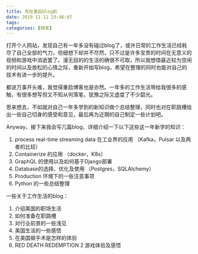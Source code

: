 ```yaml
---
title: 写在重启blog前
date: 2019-11-11 23:46:07
tags:
categories: [随笔]
---
```


打开个人网站，发现自己有一年多没有碰过blog了，或许日常的工作生活已经耗尽了自己全部的气力，但细想下却并不尽然，只不过是许多宝贵的时间在无意义的视频和游戏中消逝罢了。漫无目的的生活的确很不可取，所以我想借最近较为空闲的时间以及放松的心情之际，重新开始写blog，希望在整理的同时也能对自己的技术有进一步的提升。

<!-- more -->

都说万事开头难，我觉得重启博客也是亦然。一年多的工作生活带给我很多的感触，有很多想写但又不知从何落笔，犹豫之际又虚度了不少韶光。

思来想去，不如就对自己一年多学到的新知识做个总结整理，同时也对在职跳槽给出一些自己切身的感受和意见，最后再为近期的自己制定一些计划吧。

Anyway，接下来我会写几篇blog，详细介绍一下以下这些这一年新学的知识：
1. process real-time streaming data 在工业界的应用 （Kafka，Pulsar 以及两者的比较）
2. Containerize 的应用 （docker，K8s）
3. GraphQL 的使用以及如何基于Django部署
4. Database的选择、优化及使用 （Postgres，SQLAlchemy）
5. Production 环境下的一些注意事项
6. Python 的一些总结整理

一些关于工作生活的blog：
1. 介绍美国的职场生活
2. 如何准备在职跳槽
3. 对行业前景的一些浅见
4. 美国生活的一些感悟
5. 在美国做手术是怎样的体验
6. RED DEATH REDEMPTION 2 游戏体验及感悟

